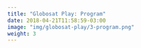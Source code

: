 ```yaml
---
title: "Globosat Play: Program"
date: 2018-04-21T11:58:59-03:00
image: "img/globosat-play/3-program.png"
weight: 3
---
```


